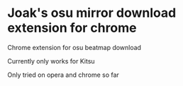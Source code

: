 # Joak's osu mirror download extension for chrome

Chrome extension for osu beatmap download

Currently only works for Kitsu

Only tried on opera and chrome so far